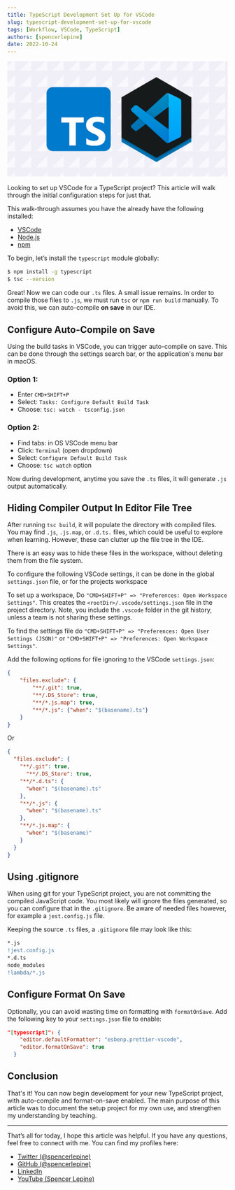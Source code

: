```yaml
---
title: TypeScript Development Set Up for VSCode
slug: typescript-development-set-up-for-vscode
tags: [Workflow, VSCode, TypeScript]
authors: [spencerlepine]
date: 2022-10-24
---
```


![](./thumbnail.jpg)

Looking to set up VSCode for a TypeScript project? This article will walk through the initial configuration steps for just that.

This walk-through assumes you have the already have the following installed:

- [VSCode](https://code.visualstudio.com/)
- [Node.js](https://nodejs.org/en/download/)
- [npm](https://docs.npmjs.com/downloading-and-installing-node-js-and-npm)

To begin, let’s install the `typescript` module globally:

```sh
$ npm install -g typescript
$ tsc --version
```

Great! Now we can code our `.ts` files. A small issue remains. In order to compile those files to `.js`, we must run `tsc` or `npm run build` manually. To avoid this, we can auto-compile __on save__ in our IDE.

## Configure Auto-Compile on Save

Using the build tasks in VSCode, you can trigger auto-compile on save. This can be done through the settings search bar, or the application's menu bar in macOS.

### Option 1:

- Enter `CMD+SHIFT+P`
- Select: `Tasks: Configure Default Build Task`
- Choose: `tsc: watch - tsconfig.json`

### Option 2:

- Find tabs: in OS VSCode menu bar
- Click: `Terminal` (open dropdown)
- Select: `Configure Default Build Task`
- Choose: `tsc watch` option

Now during development, anytime you save the `.ts` files, it will generate `.js` output automatically.

## Hiding Compiler Output In Editor File Tree

After running `tsc build`, it will populate the directory with compiled files. You may find `.js`,  `.js.map`,  or `.d.ts.` files, which could be useful to explore when learning. However, these can clutter up the file tree in the IDE.

There is an easy was to hide these files in the workspace, without deleting them from the file system.

To configure the following VSCode settings, it can be done in the global `settings.json` file, or for the projects workspace

To set up a workspace, Do `"CMD+SHIFT+P" => "Preferences: Open Workspace Settings"`. This creates the `<rootDir>/.vscode/settings.json` file in the project directory.  Note, you include the `.vscode` folder in the git history, unless a team is not sharing these settings.

To find the  settings file do `"CMD+SHIFT+P" => "Preferences: Open User Settings (JSON)"` or `"CMD+SHIFT+P" => "Preferences: Open Workspace Settings"`.

Add the following options for file ignoring to the VSCode `settings.json`:
```json
{
    "files.exclude": {
        "**/.git": true,
        "**/.DS_Store": true,
        "**/*.js.map": true,
        "**/*.js": {"when": "$(basename).ts"}
    }
}
```

Or

```json
{
  "files.exclude": {
    "**/.git": true,
      "**/.DS_Store": true,
    "**/*.d.ts": {
      "when": "$(basename).ts"
    },
    "**/*.js": {
      "when": "$(basename).ts"
    },
    "**/*.js.map": {
      "when": "$(basename)"
    }
  }
}
 ```


## Using .gitignore

When using git for your TypeScript project, you are not committing the compiled  JavaScript code. You most likely will ignore the  files generated, so you can configure that in the `.gitignore`.  Be aware of needed files however, for example a `jest.config.js` file.

Keeping the source `.ts` files, a `.gitignore` file may look like this:

```diff
*.js
!jest.config.js
*.d.ts
node_modules
!lambda/*.js
```

## Configure Format On Save

Optionally, you can avoid wasting time on formatting with `formatOnSave`. Add the following key to your `settings.json` file to enable:

```json
"[typescript]": {
    "editor.defaultFormatter": "esbenp.prettier-vscode",
    "editor.formatOnSave": true
  }
```

## Conclusion

That's it! You can now begin development for your new TypeScript project, with auto-compile and format-on-save enabled.  The main purpose of this article was to document the setup project for my own use, and strengthen my understanding by teaching.

---

That’s all for today, I hope this article was helpful. If you have any questions, feel free to connect with me. You can find my profiles here:
* [Twitter (@spencerlepine)](https://twitter.com/SpencerLepine)
* [GitHub (@spencerlepine)](https://github.com/spencerlepine)
* [LinkedIn](https://www.linkedin.com/in/spencer-lepine/)
* [YouTube (Spencer Lepine)](https://www.youtube.com/channel/UCBL6vAHJZqUlyJp-rcFU55Q)
